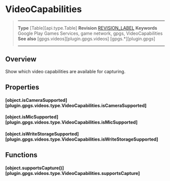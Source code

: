 # VideoCapabilities

> --------------------- ------------------------------------------------------------------------------------------
> __Type__              [Table][api.type.Table]
> __Revision__          [REVISION_LABEL](REVISION_URL)
> __Keywords__          Google Play Games Services, game network, gpgs, VideoCapabilities
> __See also__          [gpgs.videos][plugin.gpgs.videos]
>                       [gpgs.*][plugin.gpgs]
> --------------------- ------------------------------------------------------------------------------------------

## Overview

Show which video capabilities are available for capturing.

## Properties

#### [object.isCameraSupported][plugin.gpgs.videos.type.VideoCapabilities.isCameraSupported]

#### [object.isMicSupported][plugin.gpgs.videos.type.VideoCapabilities.isMicSupported]

#### [object.isWriteStorageSupported][plugin.gpgs.videos.type.VideoCapabilities.isWriteStorageSupported]

## Functions

#### [object.supportsCapture()][plugin.gpgs.videos.type.VideoCapabilities.supportsCapture]